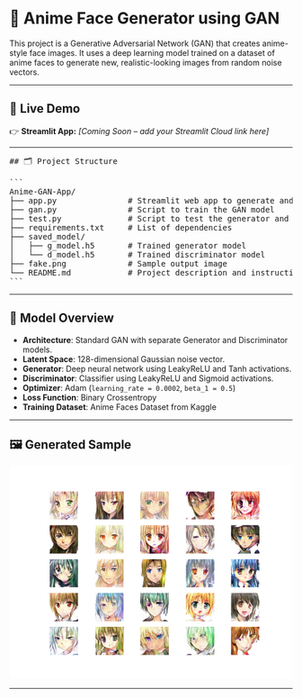 # 🎨 Anime Face Generator using GAN

This project is a Generative Adversarial Network (GAN) that creates anime-style face images. It uses a deep learning model trained on a dataset of anime faces to generate new, realistic-looking images from random noise vectors.

---

## 🚀 Live Demo

👉 **Streamlit App:** *[Coming Soon – add your Streamlit Cloud link here]*

---

<pre>
## 🗂️ Project Structure

```
Anime-GAN-App/
├── app.py               # Streamlit web app to generate and display anime faces
├── gan.py               # Script to train the GAN model
├── test.py              # Script to test the generator and save sample images
├── requirements.txt     # List of dependencies
├── saved_model/
│   ├── g_model.h5       # Trained generator model
│   └── d_model.h5       # Trained discriminator model
├── fake.png             # Sample output image
└── README.md            # Project description and instructions
```
</pre>

---

## 🧠 Model Overview

- **Architecture**: Standard GAN with separate Generator and Discriminator models.
- **Latent Space**: 128-dimensional Gaussian noise vector.
- **Generator**: Deep neural network using LeakyReLU and Tanh activations.
- **Discriminator**: Classifier using LeakyReLU and Sigmoid activations.
- **Optimizer**: Adam (`learning_rate = 0.0002`, `beta_1 = 0.5`)
- **Loss Function**: Binary Crossentropy
- **Training Dataset**: Anime Faces Dataset from Kaggle

---

## 🖼️ Generated Sample

![Generated Sample](/fake.png)

---